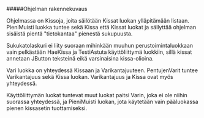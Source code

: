 #####Ohjelman rakennekuvaus

Ohjelmassa on Kissoja, joita säilötään Kissat luokan ylläpitämään listaan. PieniMuisti luokka tuntee sekä Kissa että Kissat 
luokat ja säilyttää ohjelman sisäistä pientä "tietokantaa" pienestä sukupuusta.

Sukukatolaskuri ei liity suoraan mihinkään muuhun perustoimintaluokkaan vain pelkästään HaeKissa ja TestiAstuta käyttöliittymä
luokkiin, sillä kissat annetaan JButton teksteinä eikä varsinaisina kissa-olioina.

Vari luokka on yhteydessä Kissaan ja Varikantajuuteen. PentujenVarit tuntee Varikantajuus sekä Kissa luokan. Varikantajuus ja
Kissa ovat myös yhteydessä.

Käyttöliittymän luokat tuntevat muut luokat paitsi Varin, joka ei ole niihin suorassa yhteydessä, ja PieniMuisti luokan, jota
käytetään vain pääluokassa pienen kissasetin tuottamiseksi.
